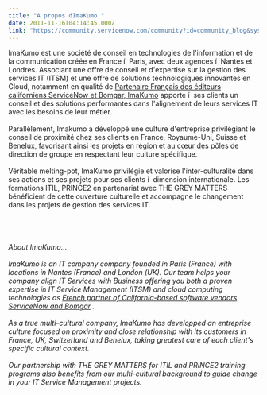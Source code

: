 ```yaml
---
title: "A propos dImaKumo "
date: 2011-11-16T04:14:45.000Z
link: "https://community.servicenow.com/community?id=community_blog&sys_id=428da669dbd0dbc01dcaf3231f961935"
---
```

<p>ImaKumo est une société de conseil en technologies de l'information et de la communication créée en France í  Paris, avec deux agences í  Nantes et Londres. Associant une offre de conseil et d'expertise sur la gestion des services IT (ITSM) et une offre de solutions technologiques innovantes en Cloud, notamment en qualité de <a href='http://www.imakumo.fr/'>Partenaire Français des éditeurs californiens ServiceNow et Bomgar, ImaKumo</a> apporte í  ses clients un conseil et des solutions performantes dans l'alignement de leurs services IT avec les besoins de leur métier.<br /><br />Parallèlement, Imakumo a développé une culture d'entreprise privilégiant le conseil de proximité chez ses clients en France, Royaume-Uni, Suisse et Benelux, favorisant ainsi les projets en région et au cœur des pôles de direction de groupe en respectant leur culture spécifique.<br /><br />Véritable melting-pot, ImaKumo privilégie et valorise l'inter-culturalité dans ses actions et ses projets pour ses clients í  dimension internationale. Les formations ITIL, PRINCE2 en partenariat avec THE GREY MATTERS bénéficient de cette ouverture culturelle et accompagne le changement dans les projets de gestion des services IT.<br /><br /><br /><br /><br /><i>About ImaKumo...</i><br /><br /><i>ImaKumo is an IT company company founded in Paris (France) with locations in Nantes (France) and London (UK). Our team helps your company align IT Services with Business offering you both a proven expertise in IT Service Management (ITSM) and cloud computing technologies as <a href='http://www.imakumo.fr/'>French partner of California-based software vendors ServiceNow and Bomgar</a> .</i><br /><br /><i>As a true multi-cultural company, ImaKumo has developped an entreprise culture focused on proximity and close relationship with its customers in France, UK, Switzerland and Benelux, taking greatest care of each client's specific cultural context.</i><br /><br /><i>Our partnership with THE GREY MATTERS for ITIL and PRINCE2 training programs also benefits from our multi-cultural background to guide change in your IT Service Management projects.</i></p>